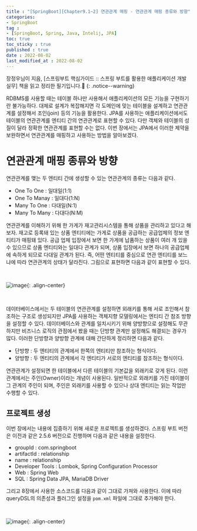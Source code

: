 ```yaml
---
title : "[SpringBoot][Chapter9.1~2] 연관관계 매핑 - 연관관계 매핑 종류와 방향"
categories:
- SpringBoot
tag :
- [SpringBoot, Spring, Java, Intelij, JPA]
toc: true
toc_sticky : true
published : true
date : 2022-08-02
last_modified_at : 2022-08-02
---
```






장정우님이 지음, [스프링부트 핵심가이드 :: 스프링 부트를 활용한 애플리케이션 개발 실무] 책을 읽고 정리한 필기입니다.📢
{: .notice--warning}



RDBMS를 사용할 때는 테이블 하나만 사용해서 애플리케이션의 모든 기능을 구현하기란 불가능하다. 대체로 설계가 복잡해지면 각 도메인에 맞는 테이블을 설계하고 연관관계를 설정해서 조인(join) 등의 기능을 활용한다. JPA를 사용하는 애플리케이션에서도 테이블의 연관관계를 엔티티 간의 연관관계로 표현할 수 있다. 다만 객체와 테이블의 성질이 달라 정확한 연관관계를 표현할 수는 없다. 이번 장에서는 JPA에서 이러한 제약을 보완하면서 연관관계를 매핑하고 사용하는 방법을 알아보겠다.



# 연관관계 매핑 종류와 방향

연관관계를 맺는 두 엔티티 간에 생성할 수 있는 연관관계의 종류는 다음과 같다.

- One To One : 일대일(1:1)
- One To Manay : 일대다(1:N)
- Many To One : 다대일(N:1)
- Many To Many : 다대다(N:M)

연관관계를 이해하기 위해 한 가게가 재고관리시스템을 통해 상품을 관리하고 있다고 해보자. 재고로 등록돼 있는 상품 엔티티에는 가게로 상품을 공급하는 공급업체의 정보 엔티티가 매핑돼 있다. 공급 업체 입장에서 보면 한 가게에 납품하는 상품이 여러 개 있을 수 있으므로 상품 엔티티와는 일대다 관계가 되며, 상품 입장에서 보면 하나의 공급업체에 속하게 되므로 다대일 관계가 된다. 즉, 어떤 엔티티를 중심으로 연관 엔티티를 보느냐에 따라 연관관계의 상태가 달라진다. 그림으로 표현하면 다음과 같이 표현할 수 있다.

<br>

![image](https://user-images.githubusercontent.com/13410737/182394083-ab0b6506-d85b-49a4-b015-074a34444755.png){: .align-center}

<br>

데이터베이스에서는 두 테이블의 연관관계를 설정하면 외래키를 통해 서로 조인해서 참조하는 구조로 생성되지만 JPA를 사용하는 객체지향 모델링에서는 엔티티 간 참조 방향을 설정할 수 있다. 데이터베이스와 관계를 일치시키기 위해 양방향으로 설정해도 무관하지만 비즈니스 로직의 관점에서 봤을 때는 단방향 관계만 설정해도 해결되는 경우가 많다. 이러한 단방향과 양방향 관계에 대해 간단하게 정리하면 다음과 같다.

- 단방향 : 두 엔티티의 관계에서 한쪽의 엔티티만 참조하는 형식이다.
- 양방향 : 두 엔티티의 관계에서 각 엔티티가 서로의 엔티티를 참조하는 형식이다.

연관관계가 설정되면 한 테이블에서 다른 테이블의 기본값을 외래키로 갖게 된다. 이런 관계에서는 주인(Owner)이라는 개념이 사용된다. 일반적으로 외래키를 가진 테이블이 그 관계의 주인이 되며, 주인은 외래키를 사용할 수 있으나 상대 엔티티는 읽는 작업만 수행할 수 있다.



## 프로젝트 생성

이번 장에서는 내용에 집중하기 위해 새로운 프로젝트를 생성하겠다. 스프링 부트 버전은 이전과 같은 2.5.6 버전으로 진행하며 다음과 같은 내용을 설정한다.

- groupId : com.springboot
- artifactId : relationship
- name : relationship
- Developer Tools : Lombok, Spring Configuration Processor
- Web : Spring Web
- SQL : Spring Data JPA, MariaDB Driver

그리고 8장에서 사용한 소스코드를 다음과 같이 그대로 가져와 사용한다. 이에 따라 queryDSL의 의존성과 플러그인 설정을 `pom.xml` 파일에 그대로 추가해야 한다.

<br>

![image](https://user-images.githubusercontent.com/13410737/182397034-cfec8af8-82b7-4e13-89f8-03417b169bc0.png){: .align-center}
